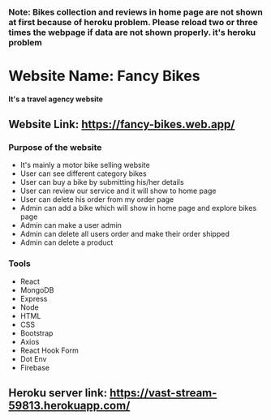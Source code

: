 ### Note: Bikes collection and reviews in home page are not shown at first because of heroku problem. Please reload two or three times the webpage if data are not shown properly. it's heroku problem
# Website Name: Fancy Bikes
#### It's a travel agency website

## Website Link: https://fancy-bikes.web.app/

### Purpose of the website
* It's mainly a motor bike selling website
* User can see different category bikes
* User can buy a bike by submitting his/her details
* User can review our service and it will show to home page
* User can delete his order from my order page
* Admin can add a bike which will show in home page and explore bikes page
* Admin can make a user admin
* Admin can delete all users order and make their order shipped
* Admin can delete a product

### Tools
* React
* MongoDB
* Express
* Node
* HTML
* CSS
* Bootstrap
* Axios
* React Hook Form
* Dot Env
* Firebase

## Heroku server link: https://vast-stream-59813.herokuapp.com/